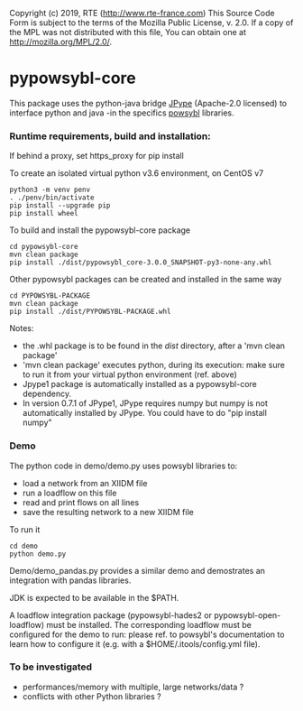 Copyright (c) 2019, RTE (http://www.rte-france.com)
This Source Code Form is subject to the terms of the Mozilla Public
License, v. 2.0. If a copy of the MPL was not distributed with this
file, You can obtain one at http://mozilla.org/MPL/2.0/.

# pypowsybl-core

This package uses the python-java bridge [JPype](https://github.com/jpype-project/jpype) (Apache-2.0 licensed) to interface python and java -in the specifics [powsybl](http://www.powsybl.org/) libraries.

 
### Runtime requirements, build and installation:

If behind a proxy, set https_proxy for pip install

To create an isolated virtual python v3.6 environment, on CentOS v7

    python3 -m venv penv
    . ./penv/bin/activate
    pip install --upgrade pip
    pip install wheel

To build and install the pypowsybl-core package 

    cd pypowsybl-core
    mvn clean package
    pip install ./dist/pypowsybl_core-3.0.0_SNAPSHOT-py3-none-any.whl


Other pypowsybl packages can be created and installed in the same way

    cd PYPOWSYBL-PACKAGE
    mvn clean package
    pip install ./dist/PYPOWSYBL-PACKAGE.whl 

Notes: 
* the  .whl package is to be found in the *dist* directory, after a 'mvn clean package'
* 'mvn clean package' executes python, during its execution: make sure to run it from your virtual python environment (ref. above)
* Jpype1 package is automatically installed as a pypowsybl-core dependency.
* In version 0.7.1 of JPype1, JPype requires numpy but numpy is not automatically installed by JPype. You could have to do "pip install numpy"



### Demo
The python code in demo/demo.py uses powsybl libraries to:

 * load a network from an XIIDM file
 * run a loadflow on this file
 * read and print flows on all lines
 * save the resulting network to a new XIIDM file
 
To run it

    cd demo
    python demo.py

Demo/demo_pandas.py provides a similar demo and demostrates an integration with pandas libraries.

JDK is expected to be available in the $PATH.

A loadflow integration package (pypowsybl-hades2 or pypowsybl-open-loadflow) must be installed.
The corresponding loadflow must be configured for the demo to run: please ref. to powsybl's documentation to learn how to configure it (e.g. with a $HOME/.itools/config.yml file).



### To be investigated
 * performances/memory with multiple, large networks/data ? 
 * conflicts with other Python libraries ? 
